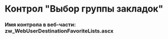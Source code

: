 ﻿---
description: 2.4.11.0
---
# Контрол "Выбор группы закладок"
### Имя контрола в веб-части: zw_WebUserDestinationFavoriteLists.ascx

